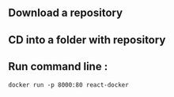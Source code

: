 
## Download a repository

## CD into a folder with repository

## Run command line :

`docker run -p 8000:80 react-docker`